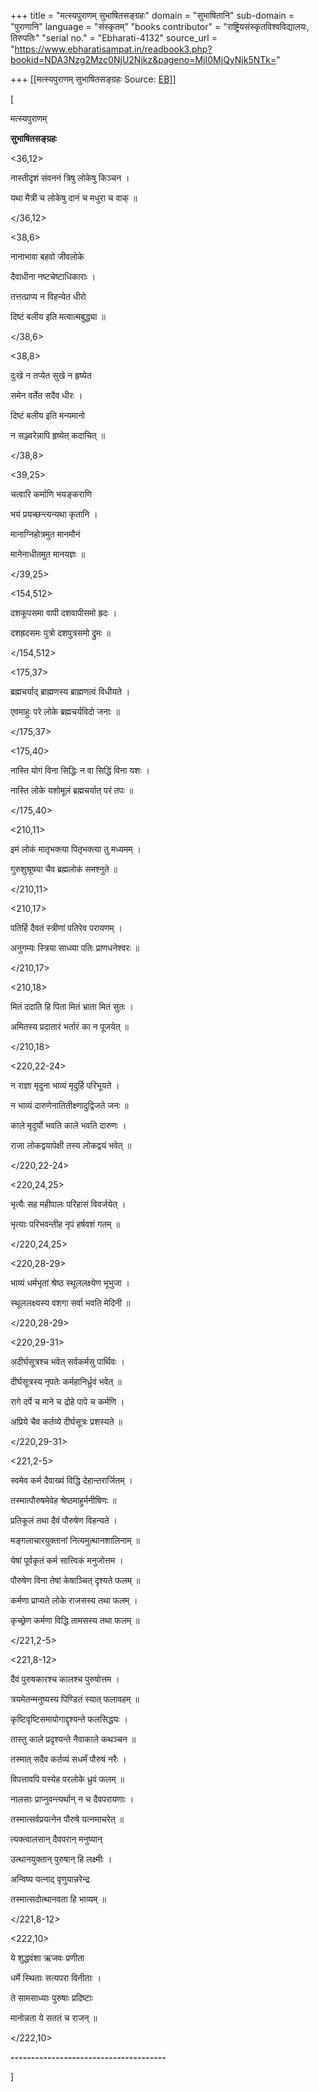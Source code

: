 +++
title = "मत्स्यपुराणम् सुभाषितसङ्ग्रहः"
domain = "सुभाषितानि"
sub-domain = "पुराणानि"
language = "संस्कृतम्"
"books contributor" = "राष्ट्रियसंस्कृतविश्वविद्यालयः, तिरुपतिः"
"serial no." = "Ebharati-4132"
source_url = "https://www.ebharatisampat.in/readbook3.php?bookid=NDA3Nzg2Mzc0NjU2Njkz&pageno=MjI0MjQyNjk5NTk="

+++
[[मत्स्यपुराणम् सुभाषितसङ्ग्रहः	Source: [EB](https://www.ebharatisampat.in/readbook3.php?bookid=NDA3Nzg2Mzc0NjU2Njkz&pageno=MjI0MjQyNjk5NTk=)]]

\[











मत्स्यपुराणम्

 

**सुभाषितसङ्ग्रहः**



\<36,12\>



नास्तीदृशं संवननं त्रिषु लोकेषु किञ्चन ।



यथा मैत्री च लोकेषु दानं च मधुरा च वाक् ॥

\</36,12\>



\<38,6\>



नानाभावा बहवो जीवलोके



दैवाधीना नष्टचेष्टाधिकाराः ।



तत्तत्प्राप्य न विहन्येत धीरो



दिष्टं बलीय इति मत्वात्मबुद्ध्या ॥

\</38,6\>



\<38,8\>



दुःखे न तप्येत सुखे न हृष्येत



समेन वर्तेत सदैव धीरः ।



दिष्टं बलीय इति मन्यमानो



न सञ्ज्वरेन्नापि हृष्येत् कदाचित् ॥

\</38,8\>



\<39,25\>



चत्वारि कर्माणि भयङ्कराणि



भयं प्रयच्छन्त्यन्यथा कृतानि ।



मानाग्निहोत्रमुत मानमौनं



मानेनाधीतमुत मानयज्ञः ॥

\</39,25\>



\<154,512\>



दशकूपसमा वापी दशवापीसमो ह्रदः ।



दशह्रदसमः पुत्रो दशपुत्रसमो द्रुमः ॥

\</154,512\>



\<175,37\>



ब्रह्मचर्याद् ब्राह्मणस्य ब्राह्मणत्वं विधीयते ।



एवमाहुः परे लोके ब्रह्मचर्यविदो जनाः ॥

\</175,37\>



\<175,40\>



नास्ति योगं विना सिद्धिः न वा सिद्धिं विना यशः ।



नास्ति लोके यशोमूलं ब्रह्मचर्यात् परं तपः ॥

\</175,40\>



\<210,11\>



इमं लोकं मातृभक्त्या पितृभक्त्या तु मध्यमम् ।



गुरुशुश्रूषया चैव ब्रह्मलोकं समश्नुते ॥

\</210,11\>



\<210,17\>



पतिर्हि दैवतं स्त्रीणां पतिरेव परायणम् ।



अनुगम्यः स्त्रिया साध्व्या पतिः प्राणधनेश्वरः ॥

\</210,17\>



\<210,18\>



मितं ददाति हि पिता मितं भ्राता मितं सुतः ।



अमितस्य प्रदातारं भर्तारं का न पूजयेत् ॥

\</210,18\>



\<220,22-24\>



न राज्ञा मृदुना भाव्यं मृदुर्हि परिभूयते ।



न भाव्यं दारुणेनातितीक्ष्णादुद्विजते जनः ॥



काले मृदुर्यो भवति काले भवति दारुणः ।



राजा लोकद्वयापेक्षी तस्य लोकद्वयं भवेत् ॥

\</220,22-24\>



\<220,24,25\>



भृत्यैः सह महीपालः परिहासं विवर्जयेत् ।



भृत्याः परिभवन्तीह नृपं हर्षवशं गतम् ॥

\</220,24,25\>



\<220,28-29\>



भाव्यं धर्मभृतां श्रेष्ठ स्थूललक्ष्येण भूभुजा ।



स्थूललक्ष्यस्य वशगा सर्वा भवति मेदिनी ॥

\</220,28-29\>



\<220,29-31\>



अदीर्घसूत्रश्च भवेत् सर्वकर्मसु पार्थिवः ।



दीर्घसूत्रस्य नृपतेः कर्महानिर्ध्रुवं भवेत् ॥



रागे दर्पे च माने च द्रोहे पापे च कर्मणि ।



अप्रिये चैव कर्तव्ये दीर्घसूत्रः प्रशस्यते ॥

\</220,29-31\>



\<221,2-5\>



स्वमेव कर्म दैवाख्यं विद्धि देहान्तरार्जितम् ।



तस्मात्पौरुषमेवेह श्रेष्ठमाहुर्मनीषिणः ॥



प्रतिकूलं तथा दैवं पौरुषेण विहन्यते ।



मङ्गलाचारयुक्तानां नित्यमुत्थानशालिनाम् ॥



येषां पूर्वकृतं कर्म सात्त्विकं मनुजोत्तम ।



पौरुषेण विना तेषां केषाञ्चित् दृश्यते फलम् ॥



कर्मणा प्राप्यते लोके राजसस्य तथा फलम् ।



कृच्छ्रेण कर्मणा विद्धि तामसस्य तथा फलम् ॥

\</221,2-5\>



\<221,8-12\>



दैवं पुरुषकारश्च कालश्च पुरुषोत्तम ।



त्रयमेतन्मनुष्यस्य पिण्डितं स्यात् फलावहम् ॥



कृष्टिवृष्टिसमायोगाद्दृश्यन्ते फलसिद्धयः ।



तास्तु काले प्रदृश्यन्ते नैवाकाले कथञ्चन ॥



तस्मात् सदैव कर्तव्यं सधर्मं पौरुषं नरैः ।



विपत्तावपि यस्येह परलोके ध्रुवं फलम् ॥



नालसाः प्राप्नुवन्त्यर्थान् न च दैवपरायणाः ।



तस्मात्सर्वप्रयत्नेन पौरुषे यत्नमाचरेत् ॥



त्यक्त्वालसान् दैवपरान् मनुष्यान्



उत्थानयुक्तान् पुरुषान् हि लक्ष्मीः ।



अन्विष्य यत्नाद् वृणुयान्नरेन्द्र



तस्मात्सदोत्थानवता हि भाव्यम् ॥

\</221,8-12\>



\<222,10\>



ये शुद्धवंशा ऋजवः प्रणीता



धर्मे स्थिताः सत्यपरा विनीताः ।



ते सामसाध्याः पुरुषाः प्रदिष्टाः



मानोन्नता ये सततं च राजन् ॥

\</222,10\>



**--------------------------------------**




\]
